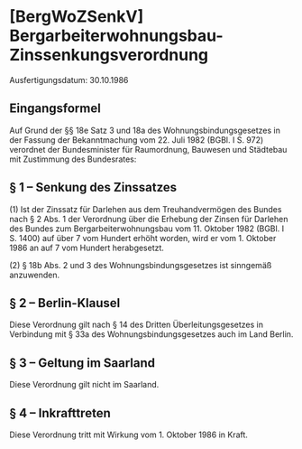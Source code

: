 # [BergWoZSenkV] Bergarbeiterwohnungsbau-Zinssenkungsverordnung

Ausfertigungsdatum: 30.10.1986

 

## Eingangsformel

Auf Grund der §§ 18e Satz 3 und 18a des Wohnungsbindungsgesetzes in der Fassung der Bekanntmachung vom 22. Juli 1982 (BGBl. I S. 972) verordnet der Bundesminister für Raumordnung, Bauwesen und Städtebau mit Zustimmung des Bundesrates:


## § 1 – Senkung des Zinssatzes

(1) Ist der Zinssatz für Darlehen aus dem Treuhandvermögen des Bundes nach § 2 Abs. 1 der Verordnung über die Erhebung der Zinsen für Darlehen des Bundes zum Bergarbeiterwohnungsbau vom 11. Oktober 1982 (BGBl. I S. 1400) auf über 7 vom Hundert erhöht worden, wird er vom 1. Oktober 1986 an auf 7 vom Hundert herabgesetzt.

(2) § 18b Abs. 2 und 3 des Wohnungsbindungsgesetzes ist sinngemäß anzuwenden.


## § 2 – Berlin-Klausel

Diese Verordnung gilt nach § 14 des Dritten Überleitungsgesetzes in Verbindung mit § 33a des Wohnungsbindungsgesetzes auch im Land Berlin.


## § 3 – Geltung im Saarland

Diese Verordnung gilt nicht im Saarland.


## § 4 – Inkrafttreten

Diese Verordnung tritt mit Wirkung vom 1. Oktober 1986 in Kraft.
